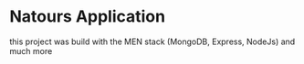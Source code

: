 # Natours Application

this project was build with the MEN stack (MongoDB, Express, NodeJs) and much more
